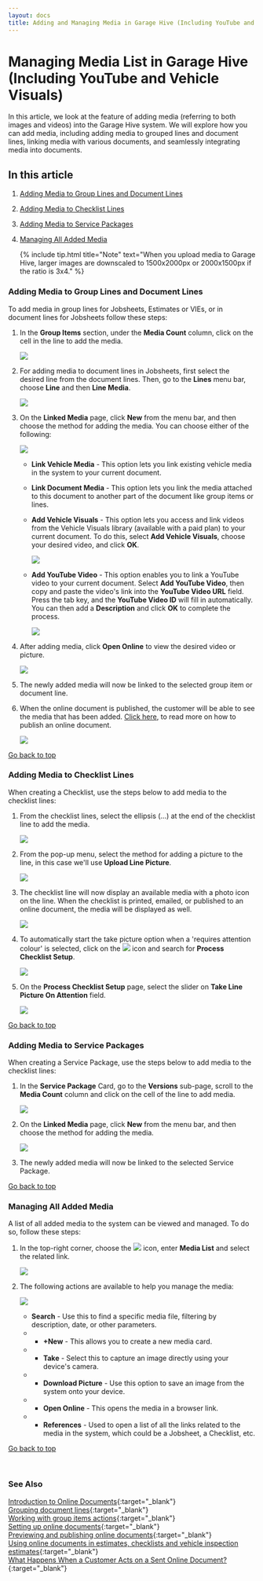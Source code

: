 ```yaml
---
layout: docs
title: Adding and Managing Media in Garage Hive (Including YouTube and Vehicle Visuals)
---
```


<a name="top"></a>

# Managing Media List in Garage Hive (Including YouTube and Vehicle Visuals)
In this article, we look at the feature of adding media (referring to both images and videos) into the Garage Hive system. We will explore how you can add media, including adding media to grouped lines and document lines, linking media with various documents, and seamlessly integrating media into documents.

## In this article
1. [Adding Media to Group Lines and Document Lines](#adding-media-to-group-lines-and-document-lines)
2. [Adding Media to Checklist Lines](#adding-media-to-checklist-lines)
3. [Adding Media to Service Packages](#adding-media-to-service-packages)
4. [Managing All Added Media](#managing-all-added-media)

   {% include tip.html title="Note" text="When you upload media to Garage Hive, larger images are downscaled to 1500x2000px or 2000x1500px if the ratio is 3x4." %}

### Adding Media to Group Lines and Document Lines
To add media in group lines for Jobsheets, Estimates or VIEs, or in document lines for Jobsheets follow these steps:
1. In the **Group Items** section, under the **Media Count** column, click on the cell in the line to add the media.

   ![](media/garagehive-adding-and-managing-media1.png)

2. For adding media to document lines in Jobsheets, first select the desired line from the document lines. Then, go to the **Lines** menu bar, choose **Line** and then **Line Media**.
  
   ![](media/garagehive-adding-and-managing-media10.png)

3. On the **Linked Media** page, click **New** from the menu bar, and then choose the method for adding the media. You can choose either of the following:

      ![](media/garagehive-adding-and-managing-media2.png)

   - **Link Vehicle Media** - This option lets you link existing vehicle media in the system to your current document.
   - **Link Document Media** - This option lets you link the media attached to this document to another part of the document like group items or lines.
   - **Add Vehicle Visuals** - This option lets you access and link videos from the Vehicle Visuals library (available with a paid plan) to your current document. To do this, select **Add Vehicle Visuals**, choose your desired video, and click **OK**.
      
      ![](media/garagehive-adding-and-managing-media3.png)

   - **Add YouTube Video** - This option enables you to link a YouTube video to your current document. Select **Add YouTube Video**, then copy and paste the video's link into the **YouTube Video URL** field. Press the tab key, and the **YouTube Video ID** will fill in automatically. You can then add a **Description** and click **OK** to complete the process.

      ![](media/garagehive-adding-and-managing-media4.png)

4. After adding media, click **Open Online** to view the desired video or picture.

   ![](media/garagehive-adding-and-managing-media6.png)

5. The newly added media will now be linked to the selected group item or document line.
6. When the online document is published, the customer will be able to see the media that has been added. [Click here](garagehive-online-documents-previewing-and-publishing-online-documents.html), to read more on how to publish an online document.

   ![](media/garagehive-adding-and-managing-media9.png)


[Go back to top](#top)

### Adding Media to Checklist Lines
When creating a Checklist, use the steps below to add media to the checklist lines:
1. From the checklist lines, select the ellipsis (...) at the end of the checklist line to add the media.

   ![](media/garagehive-adding-and-managing-media11.png)

2. From the pop-up menu, select the method for adding a picture to the line, in this case we'll use **Upload Line Picture**.

   ![](media/garagehive-adding-and-managing-media14.png)

3. The checklist line will now display an available media with a photo icon on the line. When the checklist is printed, emailed, or published to an online document, the media will be displayed as well. 

   ![](media/garagehive-adding-and-managing-media5.png)

4. To automatically start the take picture option when a 'requires attention colour' is selected, click on the ![](media/search_icon.png) icon and search for **Process Checklist Setup**.

   ![](media/garagehive-adding-and-managing-media13.png)

5. On the **Process Checklist Setup** page, select the slider on **Take Line Picture On Attention** field.

   ![](media/garagehive-adding-and-managing-media8.png)


[Go back to top](#top)

### Adding Media to Service Packages
When creating a Service Package, use the steps below to add media to the checklist lines:
1. In the **Service Package** Card, go to the **Versions** sub-page, scroll to the **Media Count** column and click on the cell of the line to add media.

   ![](media/garagehive-adding-media-to-service-packages1.png)

2. On the **Linked Media** page, click **New** from the menu bar, and then choose the method for adding the media.

   ![](media/garagehive-adding-media-to-service-packages2.png)

3. The newly added media will now be linked to the selected Service Package.


[Go back to top](#top)

### Managing All Added Media
A list of all added media to the system can be viewed and managed. To do so, follow these steps:
1. In the top-right corner, choose the ![](media/search_icon.png) icon, enter **Media List** and select the related link.

   ![](media/garagehive-adding-and-managing-media12.png)

2. The following actions are available to help you manage the media:

   ![](media/garagehive-adding-and-managing-media7.png)

   * **Search** - Use this to find a specific media file, filtering by description, date, or other parameters.
   * * **+New** - This allows you to create a new media card.
   * * **Take** - Select this to capture an image directly using your device's camera.
   * * **Download Picture** - Use this option to save an image from the system onto your device.
   * * **Open Online** - This opens the media in a browser link.
   * * **References** - Used to open a list of all the links related to the media in the system, which could be a Jobsheet, a Checklist, etc.


[Go back to top](#top)

<br>

### **See Also**

[Introduction to Online Documents](garagehive-online-documents-introduction.html){:target="_blank"} \
[Grouping document lines](garagehive-group-items-grouping-document-lines.html){:target="_blank"} \
[Working with group items actions](garagehive-group-items-working-with-group-items-actions.html){:target="_blank"} \
[Setting up online documents](garagehive-online-documents-setting-up-online-documents.html){:target="_blank"} \
[Previewing and publishing online documents](garagehive-online-documents-previewing-and-publishing-online-documents.html){:target="_blank"} \
[Using online documents in estimates, checklists and vehicle inspection estimates](garagehive-online-documents-using-online-documents-in-estimates-checklists-and-vehicle-inspection-estimates.html){:target="_blank"} \
[What Happens When a Customer Acts on a Sent Online Document?](garagehive-online-documents-what-happens-for-customers-actions.html){:target="_blank"}
